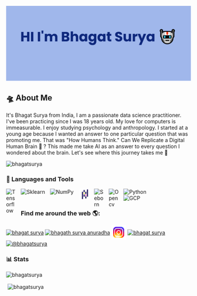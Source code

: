 ![ScreenShot](https://github.com/BhagatSurya/BhagatSurya/blob/99c4a47e075c952473599f56173881531cd66811/banner%20(1).png)

## 🛸 About Me
It's Bhagat Surya from India, I am a passionate data science practitioner. I've been practicing since I was 18 years old. My love for computers is immeasurable. I enjoy studying psychology and anthropology. I started at a young age because I wanted an answer to one particular question that was promoting me. That was "How Humans Think." Can We Replicate a Digital Human Brain 🧠 ? This made me take AI as an answer to every question I wondered about the brain. Let's see where this journey takes me 🌊
<p align="left"> <img src="https://komarev.com/ghpvc/?username=bhagatsurya&label=Profile%20views&color=0e75b6&style=flat" alt="bhagatsurya" /> </p>

### 🧰 Languages and Tools
<p align="left"> <img alt="Python" width="30px" style="padding-right:10px;" src="https://cdn.jsdelivr.net/gh/devicons/devicon/icons/python/python-plain.svg" />
<img align="left" alt="Tensorflow" width="30px" style="padding-right:10px;" src="https://upload.wikimedia.org/wikipedia/commons/2/2d/Tensorflow_logo.svg" />
<img align="left" alt="Sklearn" width="70px" style="padding-right:10px;" src="https://upload.wikimedia.org/wikipedia/commons/0/05/Scikit_learn_logo_small.svg" />
<img align="left" alt="NumPy" width="70px" style="padding-right:10px;" src="https://www.freecodecamp.org/news/content/images/size/w2000/2020/07/numpy.png" />
<img align="left" alt="pandas" width="30px" style="padding-right:10px;"src="https://raw.githubusercontent.com/devicons/devicon/2ae2a900d2f041da66e950e4d48052658d850630/icons/pandas/pandas-original.svg" />
<img align="left" alt="Seborn" width="30px" style="padding-right:10px;" src="https://seaborn.pydata.org/_images/logo-mark-lightbg.svg" />
<img align="left" alt="Open cv" width="30px" style="padding-right:10px;" src="https://opencv.org/wp-content/uploads/2022/05/logo.png" />
<img align="left" alt="GCP" width="150px" style="padding-right:10px;" src="https://upload.wikimedia.org/wikipedia/commons/thumb/5/51/Google_Cloud_logo.svg/768px-Google_Cloud_logo.svg.png?20210208232155" />
 </p>
 
 #


### Find me around the web 🌎:
<a href="https://www.linkedin.com/in/Bhagatsurya/"><img align="center" src="https://raw.githubusercontent.com/rahuldkjain/github-profile-readme-generator/master/src/images/icons/Social/linked-in-alt.svg" alt="bhagat surya" height="30" width="40" /></a> 
<a href="https://www.facebook.com/profile.php?id=100075200469528" target="blank"><img align="center" src="https://raw.githubusercontent.com/rahuldkjain/github-profile-readme-generator/master/src/images/icons/Social/facebook.svg" alt="bhagath surya anuradha" height="30" width="40" /></a>
<a href="https://instagram.com/bhagat_surya_anuradha" target="blank"><img align="center" src="https://github.com/BhagatSurya/BhagatSurya/blob/main/icons8-instagram-48.png" height="40" width="40" /></a>
<a href="https://www.youtube.com/channel/UCNTFyybapEpjnQnef4gewqg" target="blank"><img align="center" src="https://raw.githubusercontent.com/rahuldkjain/github-profile-readme-generator/master/src/images/icons/Social/youtube.svg" alt="bhagat surya" height="30" width="40" /></a>
<a href="https://medium.com/@bhagatsurya69" target="blank"><img align="center" src="https://cdn-icons-png.flaticon.com/512/5968/5968885.png" alt="@bhagatsurya" height="40" width="40" /></a>


<!--[![BhagatSurya's GitHub activity graph](https://activity-graph.herokuapp.com/graph?username=BhagatSurya&&theme=xcode)](https://github.com/BhagatSurya)-->

<h3 align="left">📊 Stats</h3>
<p><img align="center" src="https://github-readme-streak-stats.herokuapp.com/?user=bhagatsurya&" alt="bhagatsurya" /></p>
<p>&nbsp;<img align="center" src="https://github-readme-stats.vercel.app/api?username=bhagatsurya&show_icons=true&locale=en" alt="bhagatsurya" /></p>

